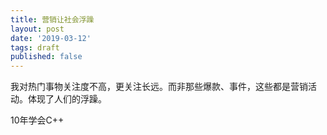 ```yaml
---
title: 营销让社会浮躁
layout: post
date: '2019-03-12'
tags: draft
published: false
---
```


我对热门事物关注度不高，更关注长远。而非那些爆款、事件，这些都是营销活动。体现了人们的浮躁。

10年学会C++
